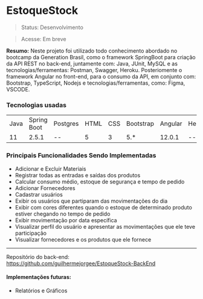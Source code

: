 <h1>EstoqueStock</h1>

>Status: Desenvolvimento

>Acesse: Em breve

<b>Resumo:</b>
Neste projeto foi utilizado todo conhecimento abordado no bootcamp da Generation Brasil, como o framework SpringBoot para criação da API REST no back-end, juntamente com: Java, JUnit, MySQL e as tecnologias/ferramentas: Postman, Swagger, Heroku. Posteriomente o framework Angular no front-end, para o consumo da API, em conjunto com: Bootstrap, TypeScript, Nodejs e tecnologias/ferramentas, como: Figma, VSCODE.

<h3>Tecnologias usadas</h3>

<table>
	<tr>
		<td>Java</td>
		<td>Spring Boot</td>
		<td>Postgres</td>
		<td>HTML</td>
		<td>CSS</td>
		<td>Bootstrap</td>
		<td>Angular</td>
    <td>Heroku</td>
  </tr>
	<tr>
		<td>11</td>
		<td>2.5.1</td>
		<td>--</td>
		<td>5</td>
		<td>3</td>
		<td>5.*</td>
		<td>12.0.1</td>
    <td>--</td>
	</tr>
</table>

<h3>Principais Funcionalidades Sendo Implementadas</h3>

<ul>
  <li>Adicionar e Excluir Materiais</li>
  <li>Registrar todas as entradas e saídas dos produtos</li>
  <li>Calcular consumo médio, estoque de segurança e tempo de pedido</li>
  <li>Adicionar Fornecedores</li>
  <li>Cadastrar usuários</li>
  <li>Exibir os usuários que partiparam das movimentações do dia</li>
  <li>Exibir com cores diferentes quando o estoque de determinado produto estiver chegando no tempo de pedido</li>
  <li>Exibir movimentação por data específica</li>
  <li>Visualizar perfil do usuário e apresentar as movimentações que ele teve participação</li>
  <li>Visualizar fornecedores e os produtos que ele fornece</li>
</ul>
<hr>

Repositório do back-end: https://github.com/guilhermejorgee/EstoqueStock-BackEnd

<h4>Implementações futuras:</h4>

+ Relatórios e Gráficos
